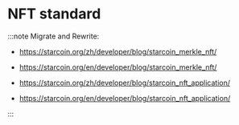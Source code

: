 # NFT standard

:::note
Migrate and Rewrite:

* https://starcoin.org/zh/developer/blog/starcoin_merkle_nft/
* https://starcoin.org/en/developer/blog/starcoin_merkle_nft/

* https://starcoin.org/zh/developer/blog/starcoin_nft_application/
* https://starcoin.org/en/developer/blog/starcoin_nft_application/

:::